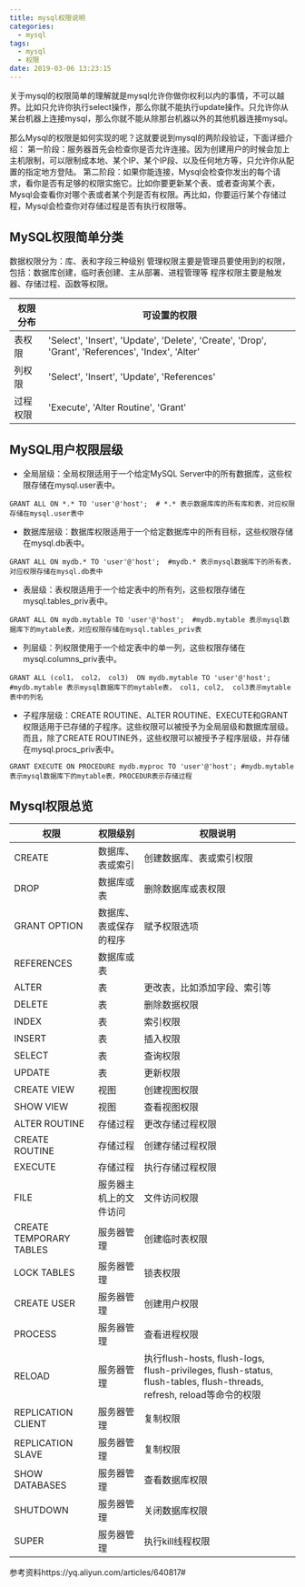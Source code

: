 ```yaml
---
title: mysql权限说明
categories:
  - mysql
tags:
  - mysql
  - 权限
date: 2019-03-06 13:23:15
---
```


关于mysql的权限简单的理解就是mysql允许你做你权利以内的事情，不可以越界。比如只允许你执行select操作，那么你就不能执行update操作。只允许你从某台机器上连接mysql，那么你就不能从除那台机器以外的其他机器连接mysql。

那么Mysql的权限是如何实现的呢？这就要说到mysql的两阶段验证，下面详细介绍：
第一阶段：服务器首先会检查你是否允许连接。因为创建用户的时候会加上主机限制，可以限制成本地、某个IP、某个IP段、以及任何地方等，只允许你从配置的指定地方登陆。
第二阶段：如果你能连接，Mysql会检查你发出的每个请求，看你是否有足够的权限实施它。比如你要更新某个表、或者查询某个表，Mysql会查看你对哪个表或者某个列是否有权限。再比如，你要运行某个存储过程，Mysql会检查你对存储过程是否有执行权限等。

<!-- more -->
## MySQL权限简单分类

数据权限分为：库、表和字段三种级别
管理权限主要是管理员要使用到的权限，包括：数据库创建，临时表创建、主从部署、进程管理等
程序权限主要是触发器、存储过程、函数等权限。

| 权限分布 | 可设置的权限 |
|---------|---------------|
| 表权限 |'Select', 'Insert', 'Update', 'Delete', 'Create', 'Drop', 'Grant', 'References', 'Index', 'Alter'|
|列权限|'Select', 'Insert', 'Update', 'References'|
|过程权限|'Execute', 'Alter Routine', 'Grant'|

## MySQL用户权限层级

- 全局层级：全局权限适用于一个给定MySQL Server中的所有数据库，这些权限存储在mysql.user表中。
```
GRANT ALL ON *.* TO 'user'@'host';  # *.* 表示数据库库的所有库和表，对应权限存储在mysql.user表中
```

- 数据库层级：数据库权限适用于一个给定数据库中的所有目标，这些权限存储在mysql.db表中。
```
GRANT ALL ON mydb.* TO 'user'@'host';  #mydb.* 表示mysql数据库下的所有表，对应权限存储在mysql.db表中
```

- 表层级：表权限适用于一个给定表中的所有列，这些权限存储在mysql.tables_priv表中。
```
GRANT ALL ON mydb.mytable TO 'user'@'host';  #mydb.mytable 表示mysql数据库下的mytable表，对应权限存储在mysql.tables_priv表
```

- 列层级：列权限使用于一个给定表中的单一列，这些权限存储在mysql.columns_priv表中。
```
GRANT ALL (col1， col2， col3)  ON mydb.mytable TO 'user'@'host'; #mydb.mytable 表示mysql数据库下的mytable表， col1, col2,  col3表示mytable表中的列名
```

- 子程序层级：CREATE ROUTINE、ALTER ROUTINE、EXECUTE和GRANT权限适用于已存储的子程序。这些权限可以被授予为全局层级和数据库层级。而且，除了CREATE ROUTINE外，这些权限可以被授予子程序层级，并存储在mysql.procs_priv表中。
```
GRANT EXECUTE ON PROCEDURE mydb.myproc TO 'user'@'host'; #mydb.mytable 表示mysql数据库下的mytable表，PROCEDUR表示存储过程
```

## Mysql权限总览

| **权限** | **权限级别** | **权限说明** |
| ------- | ------- | ------- |
|  CREATE | 数据库、表或索引 | 创建数据库、表或索引权限 | 
|  DROP | 数据库或表 | 删除数据库或表权限 | 
|  GRANT OPTION | 数据库、表或保存的程序 | 赋予权限选项 | 
|  REFERENCES | 数据库或表
|  ALTER | 表 | 更改表，比如添加字段、索引等 | 
|  DELETE | 表 | 删除数据权限 | 
|  INDEX | 表 | 索引权限 | 
|  INSERT | 表 | 插入权限 | 
|  SELECT | 表 | 查询权限 | 
|  UPDATE | 表 | 更新权限 | 
|  CREATE VIEW | 视图 | 创建视图权限 | 
|  SHOW VIEW | 视图 | 查看视图权限 | 
|  ALTER ROUTINE | 存储过程 | 更改存储过程权限 | 
|  CREATE ROUTINE | 存储过程 | 创建存储过程权限 | 
|  EXECUTE | 存储过程 | 执行存储过程权限 | 
|  FILE | 服务器主机上的文件访问 | 文件访问权限 | 
|  CREATE TEMPORARY TABLES | 服务器管理 | 创建临时表权限 | 
|  LOCK TABLES | 服务器管理 | 锁表权限 | 
|  CREATE USER | 服务器管理 | 创建用户权限 | 
|  PROCESS | 服务器管理 | 查看进程权限 | 
|  RELOAD | 服务器管理 | 执行flush-hosts, flush-logs, flush-privileges, flush-status, flush-tables, flush-threads, refresh, reload等命令的权限 | 
|  REPLICATION CLIENT | 服务器管理 | 复制权限 | 
|  REPLICATION SLAVE | 服务器管理 | 复制权限 | 
|  SHOW DATABASES | 服务器管理 | 查看数据库权限 | 
|  SHUTDOWN | 服务器管理 | 关闭数据库权限 | 
|  SUPER | 服务器管理 | 执行kill线程权限 | 

参考资料https://yq.aliyun.com/articles/640817#